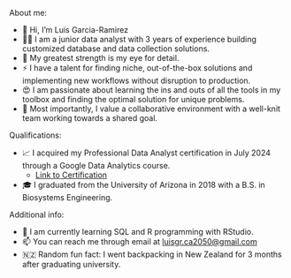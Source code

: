 About me:
- 👋 Hi, I’m Luis Garcia-Ramirez
- 🧑‍💻 I am a junior data analyst with 3 years of experience building customized database and data collection solutions.
- 💪 My greatest strength is my eye for detail.
- ⚡️ I have a talent for finding niche, out-of-the-box solutions and implementing new workflows without disruption to production.
- 😍 I am passionate about learning the ins and outs of all the tools in my toolbox and finding the optimal solution for unique problems.
- 🤝 Most importantly, I value a collaborative environment with a well-knit team working towards a shared goal.

Qualifications:
- 📈 I acquired my Professional Data Analyst certification in July 2024 through a Google Data Analytics course.
  - [Link to Certification](https://coursera.org/share/729fd40f175d692be2cf6e9da5590544)
- 🎓 I graduated from the University of Arizona in 2018 with a B.S. in Biosystems Engineering.

Additional info:
- 🌱 I am currently learning SQL and R programming with RStudio.
- 📫 You can reach me through email at luisgr.ca2050@gmail.com
- 🇳🇿 Random fun fact: I went backpacking in New Zealand for 3 months after graduating university.

<!---
LuisGR-2050/LuisGR-2050 is a ✨ special ✨ repository because its `README.md` (this file) appears on your GitHub profile.
You can click the Preview link to take a look at your changes.
--->
